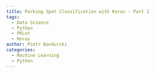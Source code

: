 ```yaml
---
title: Parking Spot Classification with Keras - Part 1
tags:
  - Data Science
  - Python
  - PKLot
  - Keras
author: Piotr Bandurski
categories:
  - Machine Learning
  - Python
---
```


